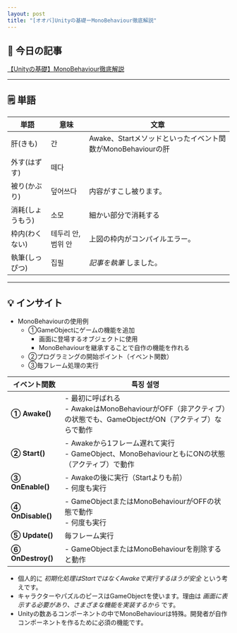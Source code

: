 ```yaml
---
layout: post
title: "[オオバ]Unityの基礎ーMonoBehaviour徹底解説"
---
```


## 📖 今日の記事  
[【Unityの基礎】MonoBehaviour徹底解説](https://shibuya24.info/entry/unity-monobehaviour)

---

## 🗒️ 単語

| 単語        | 意味          | 文章                                        |
| --------- | ----------- | ----------------------------------------- |
| 肝(きも)     | 간           | Awake、Startメソッドといったイベント関数がMonoBehaviourの肝 |
| 外す(はずす)   | 떼다          |                                           |
| 被り(かぶり)   | 덮어쓰다        | 内容がすこし被ります。                               |
| 消耗(しょうもう) | 소모          | 細かい部分で消耗する                                |
| 枠内(わくない)  | 테두리 안, 범위 안 | 上図の枠内がコンパイルエラー。                           |
| 執筆(しっぴつ)  | 집필          | _記事を執筆_ しました。                             |


---

## 💡 インサイト

- MonoBehaviourの使用例
	- ①GameObjectにゲームの機能を追加
		- 画面に登場するオブジェクトに使用
		- MonoBehaviourを継承することで自作の機能を作れる
	- ②プログラミングの開始ポイント（イベント関数）
	- ③毎フレーム処理の実行

| イベント関数            | 특징 설명                                                                         |
| ----------------- | ----------------------------------------------------------------------------- |
| **① Awake()**     | - 最初に呼ばれる<br>- AwakeはMonoBehaviourがOFF（非アクティブ）の状態でも、GameObjectがON（アクティブ）ならで動作 |
| **② Start()**     | - Awakeから1フレーム遅れて実行<br>- GameObject、MonoBehaviourともにONの状態（アクティブ）で動作           |
| **③ OnEnable()**  | - Awakeの後に実行（Startよりも前）<br>- 何度も実行                                            |
| **④ OnDisable()** | - GameObjectまたはMonoBehaviourがOFFの状態で動作<br>- 何度も実行                             |
| **⑤ Update()**    | 毎フレーム実行                                                                       |
| **⑥ OnDestroy()** | - GameObjectまたはMonoBehaviourを削除すると動作                                          |
- 個人的に _初期化処理はStartではなくAwakeで実行するほうが安全_ という考えです。
- キャラクターやパズルのピースはGameObjectを使います。理由は _画面に表示する必要があり、さまざまな機能を実装するから_ です。
- Unityの数あるコンポーネントの中でMonoBehaviourは特殊。開発者が自作コンポーネントを作るために必須の機能です。